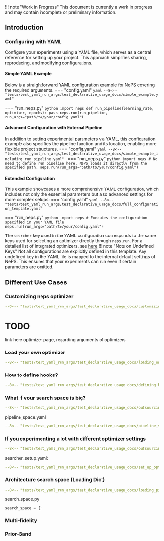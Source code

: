 !!! note "Work in Progress"
    This document is currently a work in progress and may contain incomplete or preliminary information.

## Introduction
### Configuring with YAML
Configure your experiments using a YAML file, which serves as a central reference for setting up your project.
This approach simplifies sharing, reproducing, and modifying configurations.
#### Simple YAML Example
Below is a straightforward YAML configuration example for NePS covering the required arguments.
=== "config.yaml"
    ```yaml
    --8<-- "tests/test_yaml_run_args/test_declarative_usage_docs/simple_example.yaml"
    ```

=== "run_neps.py"
    ```python
    import neps
    def run_pipeline(learning_rate, optimizer, epochs):
        pass
    neps.run(run_pipeline, run_args="path/to/your/config.yaml")
    ```


#### Advanced Configuration with External Pipeline
In addition to setting experimental parameters via YAML, this configuration example also specifies the pipeline function
and its location, enabling more flexible project structures.
=== "config.yaml"
    ```yaml
    --8<-- "tests/test_yaml_run_args/test_declarative_usage_docs/simple_example_including_run_pipeline.yaml"
    ```
=== "run_neps.py"
    ```python
    import neps
    # No need to define run_pipeline here. NePS loads it directly from the specified path.
    neps.run(run_args="path/to/your/config.yaml")
    ```

#### Extended Configuration
This example showcases a more comprehensive YAML configuration, which includes not only the essential parameters
but also advanced settings for more complex setups:
=== "config.yaml"
    ```yaml
    --8<-- "tests/test_yaml_run_args/test_declarative_usage_docs/full_configuration_template.yaml"
    ```

=== "run_neps.py"
    ```python
    import neps
    # Executes the configuration specified in your YAML file
    neps.run(run_args="path/to/your/config.yaml")
    ```

The `searcher` key used in the YAML configuration corresponds to the same keys used for selecting an optimizer directly
through `neps.run`. For a detailed list of integrated optimizers, see [here](optimizers.md#list-available-searchers)
!!! note "Note on Undefined Keys"
    Not all configurations are explicitly defined in this template. Any undefined key in the YAML file is mapped to
    the internal default settings of NePS. This ensures that your experiments can run even if certain parameters are
    omitted.

## Different Use Cases
### Customizing neps optimizer
```yaml
--8<-- "tests/test_yaml_run_args/test_declarative_usage_docs/customizing_neps_optimizer.yaml"
```
# TODO
link here optimizer page, regarding arguments of optimizers


### Load your own optimizer
```yaml
--8<-- "tests/test_yaml_run_args/test_declarative_usage_docs/loading_own_optimizer.yaml"
```
### How to define hooks?

```yaml
--8<-- "tests/test_yaml_run_args/test_declarative_usage_docs/defining_hooks.yaml"
```
### What if your search space is big?
```yaml
--8<-- "tests/test_yaml_run_args/test_declarative_usage_docs/outsourcing_pipeline_space.yaml"
```

pipeline_space.yaml
```yaml
--8<-- "tests/test_yaml_run_args/test_declarative_usage_docs/pipeline_space.yaml"
```

### If you experimenting a lot with different optimizer settings
```yaml
--8<-- "tests/test_yaml_run_args/test_declarative_usage_docs/outsourcing_optimizer.yaml"
```

searcher_setup.yaml:
```yaml
--8<-- "tests/test_yaml_run_args/test_declarative_usage_docs/set_up_optimizer.yaml"
```

### Architecture search space (Loading Dict)
```yaml
--8<-- "tests/test_yaml_run_args/test_declarative_usage_docs/loading_pipeline_space_dict.yaml"
```
search_space.py
```python
search_space = {}
```
### Multi-fidelity

### Prior-Band


